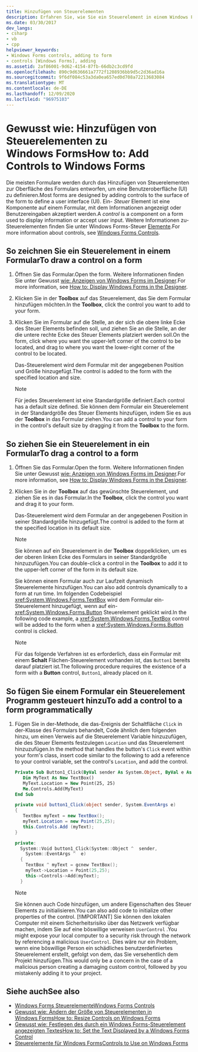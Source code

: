 ```yaml
---
title: Hinzufügen von Steuerelementen
description: Erfahren Sie, wie Sie ein Steuerelement in einem Windows Form zeichnen. Ein-Steuerelement ist eine Komponente in einem Formular, das Sie verwenden können, um Informationen anzuzeigen oder Benutzereingaben zu akzeptieren.
ms.date: 03/30/2017
dev_langs:
- csharp
- vb
- cpp
helpviewer_keywords:
- Windows Forms controls, adding to form
- controls [Windows Forms], adding
ms.assetid: 2af86001-9d62-4154-87fb-66db2c3cd9fd
ms.openlocfilehash: 890c9d636661a7772f1208936bb9d5c2d36ad16a
ms.sourcegitcommit: 9f6df084c53a3da0ea657ed0d708a72213683084
ms.translationtype: MT
ms.contentlocale: de-DE
ms.lasthandoff: 12/09/2020
ms.locfileid: "96975103"
---
```

# <a name="how-to-add-controls-to-windows-forms"></a><span data-ttu-id="4bcca-104">Gewusst wie: Hinzufügen von Steuerelementen zu Windows Forms</span><span class="sxs-lookup"><span data-stu-id="4bcca-104">How to: Add Controls to Windows Forms</span></span>

<span data-ttu-id="4bcca-105">Die meisten Formulare werden durch das Hinzufügen von Steuerelementen zur Oberfläche des Formulars entworfen, um eine Benutzeroberfläche (UI) zu definieren.</span><span class="sxs-lookup"><span data-stu-id="4bcca-105">Most forms are designed by adding controls to the surface of the form to define a user interface (UI).</span></span> <span data-ttu-id="4bcca-106">Ein- *Steuer* Element ist eine Komponente auf einem Formular, mit dem Informationen angezeigt oder Benutzereingaben akzeptiert werden.</span><span class="sxs-lookup"><span data-stu-id="4bcca-106">A *control* is a component on a form used to display information or accept user input.</span></span> <span data-ttu-id="4bcca-107">Weitere Informationen zu-Steuerelementen finden Sie unter Windows Forms-Steuer [Elemente](index.md).</span><span class="sxs-lookup"><span data-stu-id="4bcca-107">For more information about controls, see [Windows Forms Controls](index.md).</span></span>

## <a name="to-draw-a-control-on-a-form"></a><span data-ttu-id="4bcca-108">So zeichnen Sie ein Steuerelement in einem Formular</span><span class="sxs-lookup"><span data-stu-id="4bcca-108">To draw a control on a form</span></span>

1. <span data-ttu-id="4bcca-109">Öffnen Sie das Formular.</span><span class="sxs-lookup"><span data-stu-id="4bcca-109">Open the form.</span></span> <span data-ttu-id="4bcca-110">Weitere Informationen finden Sie unter Gewusst [wie: Anzeigen von Windows Forms im Designer](/previous-versions/visualstudio/visual-studio-2010/w5yd62ts(v=vs.100)).</span><span class="sxs-lookup"><span data-stu-id="4bcca-110">For more information, see [How to: Display Windows Forms in the Designer](/previous-versions/visualstudio/visual-studio-2010/w5yd62ts(v=vs.100)).</span></span>

2. <span data-ttu-id="4bcca-111">Klicken Sie in der **Toolbox** auf das Steuerelement, das Sie dem Formular hinzufügen möchten.</span><span class="sxs-lookup"><span data-stu-id="4bcca-111">In the **Toolbox**, click the control you want to add to your form.</span></span>

3. <span data-ttu-id="4bcca-112">Klicken Sie im Formular auf die Stelle, an der sich die obere linke Ecke des Steuer Elements befinden soll, und ziehen Sie an die Stelle, an der die untere rechte Ecke des Steuer Elements platziert werden soll.</span><span class="sxs-lookup"><span data-stu-id="4bcca-112">On the form, click where you want the upper-left corner of the control to be located, and drag to where you want the lower-right corner of the control to be located.</span></span>

    <span data-ttu-id="4bcca-113">Das-Steuerelement wird dem Formular mit der angegebenen Position und Größe hinzugefügt.</span><span class="sxs-lookup"><span data-stu-id="4bcca-113">The control is added to the form with the specified location and size.</span></span>

    > [!NOTE]
    > <span data-ttu-id="4bcca-114">Für jedes Steuerelement ist eine Standardgröße definiert.</span><span class="sxs-lookup"><span data-stu-id="4bcca-114">Each control has a default size defined.</span></span> <span data-ttu-id="4bcca-115">Sie können dem Formular ein Steuerelement in der Standardgröße des Steuer Elements hinzufügen, indem Sie es aus der **Toolbox** in das Formular ziehen.</span><span class="sxs-lookup"><span data-stu-id="4bcca-115">You can add a control to your form in the control's default size by dragging it from the **Toolbox** to the form.</span></span>

## <a name="to-drag-a-control-to-a-form"></a><span data-ttu-id="4bcca-116">So ziehen Sie ein Steuerelement in ein Formular</span><span class="sxs-lookup"><span data-stu-id="4bcca-116">To drag a control to a form</span></span>

1. <span data-ttu-id="4bcca-117">Öffnen Sie das Formular.</span><span class="sxs-lookup"><span data-stu-id="4bcca-117">Open the form.</span></span> <span data-ttu-id="4bcca-118">Weitere Informationen finden Sie unter Gewusst [wie: Anzeigen von Windows Forms im Designer](/previous-versions/visualstudio/visual-studio-2010/w5yd62ts(v=vs.100)).</span><span class="sxs-lookup"><span data-stu-id="4bcca-118">For more information, see [How to: Display Windows Forms in the Designer](/previous-versions/visualstudio/visual-studio-2010/w5yd62ts(v=vs.100)).</span></span>

2. <span data-ttu-id="4bcca-119">Klicken Sie in der **Toolbox** auf das gewünschte Steuerelement, und ziehen Sie es in das Formular.</span><span class="sxs-lookup"><span data-stu-id="4bcca-119">In the **Toolbox**, click the control you want and drag it to your form.</span></span>

    <span data-ttu-id="4bcca-120">Das-Steuerelement wird dem Formular an der angegebenen Position in seiner Standardgröße hinzugefügt.</span><span class="sxs-lookup"><span data-stu-id="4bcca-120">The control is added to the form at the specified location in its default size.</span></span>

    > [!NOTE]
    > <span data-ttu-id="4bcca-121">Sie können auf ein Steuerelement in der **Toolbox** doppelklicken, um es der oberen linken Ecke des Formulars in seiner Standardgröße hinzuzufügen.</span><span class="sxs-lookup"><span data-stu-id="4bcca-121">You can double-click a control in the **Toolbox** to add it to the upper-left corner of the form in its default size.</span></span>

    <span data-ttu-id="4bcca-122">Sie können einem Formular auch zur Laufzeit dynamisch Steuerelemente hinzufügen.</span><span class="sxs-lookup"><span data-stu-id="4bcca-122">You can also add controls dynamically to a form at run time.</span></span> <span data-ttu-id="4bcca-123">Im folgenden Codebeispiel <xref:System.Windows.Forms.TextBox> wird dem Formular ein-Steuerelement hinzugefügt, wenn auf ein- <xref:System.Windows.Forms.Button> Steuerelement geklickt wird.</span><span class="sxs-lookup"><span data-stu-id="4bcca-123">In the following code example, a <xref:System.Windows.Forms.TextBox> control will be added to the form when a <xref:System.Windows.Forms.Button> control is clicked.</span></span>

    > [!NOTE]
    > <span data-ttu-id="4bcca-124">Für das folgende Verfahren ist es erforderlich, dass ein Formular mit einem **Schalt** Flächen-Steuerelement vorhanden ist, das `Button1` bereits darauf platziert ist.</span><span class="sxs-lookup"><span data-stu-id="4bcca-124">The following procedure requires the existence of a form with a **Button** control, `Button1`, already placed on it.</span></span>

## <a name="to-add-a-control-to-a-form-programmatically"></a><span data-ttu-id="4bcca-125">So fügen Sie einem Formular ein Steuerelement Programm gesteuert hinzu</span><span class="sxs-lookup"><span data-stu-id="4bcca-125">To add a control to a form programmatically</span></span>

1. <span data-ttu-id="4bcca-126">Fügen Sie in der-Methode, die das-Ereignis der Schaltfläche `Click` in der-Klasse des Formulars behandelt, Code ähnlich dem folgenden hinzu, um einen Verweis auf die Steuerelement Variable hinzuzufügen, die des Steuer Elements festzulegen `Location` und das Steuerelement hinzuzufügen.</span><span class="sxs-lookup"><span data-stu-id="4bcca-126">In the method that handles the button's `Click` event within your form's class, insert code similar to the following to add a reference to your control variable, set the control's `Location`, and add the control.</span></span>

    ```vb
    Private Sub Button1_Click(ByVal sender As System.Object, ByVal e As System.EventArgs) Handles Button1.Click
       Dim MyText As New TextBox()
       MyText.Location = New Point(25, 25)
       Me.Controls.Add(MyText)
    End Sub
    ```

    ```csharp
    private void button1_Click(object sender, System.EventArgs e)
    {
       TextBox myText = new TextBox();
       myText.Location = new Point(25,25);
       this.Controls.Add (myText);
    }
    ```

    ```cpp
    private:
      System::Void button1_Click(System::Object ^  sender,
        System::EventArgs ^  e)
      {
        TextBox ^ myText = gcnew TextBox();
        myText->Location = Point(25,25);
        this->Controls->Add(myText);
      }
    ```

    > [!NOTE]
    > <span data-ttu-id="4bcca-127">Sie können auch Code hinzufügen, um andere Eigenschaften des Steuer Elements zu initialisieren.</span><span class="sxs-lookup"><span data-stu-id="4bcca-127">You can also add code to initialize other properties of the control.</span></span>
    > [!IMPORTANT]
    > <span data-ttu-id="4bcca-128">Sie können den lokalen Computer mit einem Sicherheitsrisiko über das Netzwerk verfügbar machen, indem Sie auf eine böswillige verweisen `UserControl` .</span><span class="sxs-lookup"><span data-stu-id="4bcca-128">You might expose your local computer to a security risk through the network by referencing a malicious `UserControl`.</span></span> <span data-ttu-id="4bcca-129">Dies wäre nur ein Problem, wenn eine böswillige Person ein schädliches benutzerdefiniertes Steuerelement erstellt, gefolgt von dem, das Sie versehentlich dem Projekt hinzufügen.</span><span class="sxs-lookup"><span data-stu-id="4bcca-129">This would only be a concern in the case of a malicious person creating a damaging custom control, followed by you mistakenly adding it to your project.</span></span>

## <a name="see-also"></a><span data-ttu-id="4bcca-130">Siehe auch</span><span class="sxs-lookup"><span data-stu-id="4bcca-130">See also</span></span>

- [<span data-ttu-id="4bcca-131">Windows Forms Steuerelemente</span><span class="sxs-lookup"><span data-stu-id="4bcca-131">Windows Forms Controls</span></span>](index.md)
- [<span data-ttu-id="4bcca-132">Gewusst wie: Ändern der Größe von Steuerelementen in Windows Forms</span><span class="sxs-lookup"><span data-stu-id="4bcca-132">How to: Resize Controls on Windows Forms</span></span>](how-to-resize-controls-on-windows-forms.md)
- [<span data-ttu-id="4bcca-133">Gewusst wie: Festlegen des durch ein Windows Forms-Steuerelement angezeigten Textes</span><span class="sxs-lookup"><span data-stu-id="4bcca-133">How to: Set the Text Displayed by a Windows Forms Control</span></span>](how-to-set-the-text-displayed-by-a-windows-forms-control.md)
- [<span data-ttu-id="4bcca-134">Steuerelemente für Windows Forms</span><span class="sxs-lookup"><span data-stu-id="4bcca-134">Controls to Use on Windows Forms</span></span>](controls-to-use-on-windows-forms.md)
